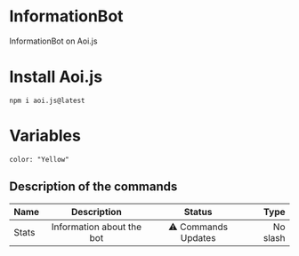 # InformationBot
InformationBot on Aoi.js

# Install Aoi.js
```
npm i aoi.js@latest
```

# Variables
```
color: "Yellow"
```

## Description of the commands

| Name | Description | Status | Type |
| :---         |     :---:      |      :---:      |        ---: |
| Stats   | Information about the bot     | ⚠️ Commands Updates    | No slash| 
